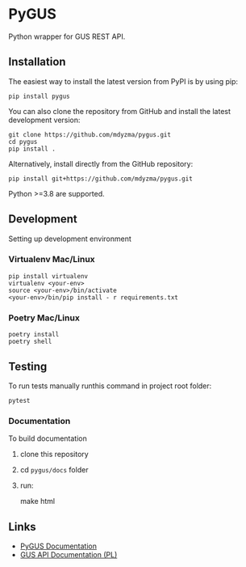 # PyGUS

Python wrapper for GUS REST API.

## Installation

The easiest way to install the latest version from PyPI is by using pip:

    pip install pygus

You can also clone the repository from GitHub and install the latest development version:

    git clone https://github.com/mdyzma/pygus.git
    cd pygus
    pip install .

Alternatively, install directly from the GitHub repository:

    pip install git+https://github.com/mdyzma/pygus.git

Python >=3.8 are supported.

## Development

Setting up development environment

### Virtualenv Mac/Linux

    pip install virtualenv
    virtualenv <your-env>
    source <your-env>/bin/activate
    <your-env>/bin/pip install - r requirements.txt

### Poetry Mac/Linux

    poetry install
    poetry shell

## Testing

To run tests manually runthis command  in project root folder:

    pytest

### Documentation

To build documentation

1. clone this repository
2. cd `pygus/docs` folder
3. run:

    make html

## Links

- [PyGUS Documentation](https://pytest.readthedocs.io/en/latest/)
- [GUS API Documentation (PL)](https://api.stat.gov.pl)
